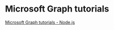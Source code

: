 # Microsoft Graph tutorials

[Microsoft Graph tutorials - Node.js](https://docs.microsoft.com/en-us/graph/tutorials/node)